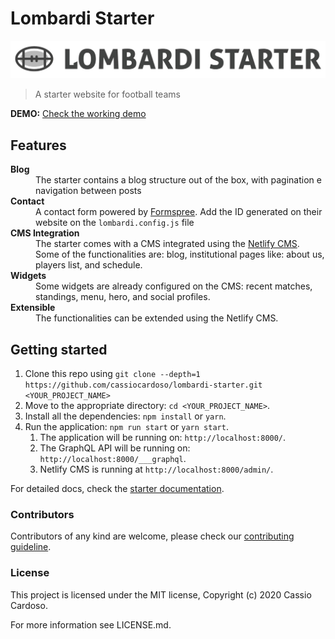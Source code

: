 # Lombardi Starter

![](./logo.jpg)

> A starter website for football teams

**DEMO:** [Check the working demo](https://lombardi-starter.netlify.app/)

## Features

<dl>
	<dt><strong>Blog</strong></dt>
	<dd>The starter contains a blog structure out of the box, with pagination e navigation between posts</dd>
	<dt><strong>Contact</strong></dt>
	<dd>A contact form powered by <a href="https://formspree.io/" target="_blank">Formspree</a>. Add the ID generated on their website on the <code>lombardi.config.js</code> file</dd>
	<dt><strong>CMS Integration</strong></dt>
	<dd>The starter comes with a CMS integrated using the <a href="https://www.netlifycms.org/" target="_blank">Netlify CMS</a>. Some of the functionalities are: blog, institutional pages like: about us, players list, and schedule.</dd>
	<dt><strong>Widgets</strong></dt>
	<dd>Some widgets are already configured on the CMS: recent matches, standings, menu, hero, and social profiles.</dd>
	<dt><strong>Extensible</strong></dt>
	<dd>The functionalities can be extended using the Netlify CMS.</dd>
</dl>

## Getting started

1. Clone this repo using `git clone --depth=1 https://github.com/cassiocardoso/lombardi-starter.git <YOUR_PROJECT_NAME>`
2. Move to the appropriate directory: `cd <YOUR_PROJECT_NAME>`.
3. Install all the dependencies: `npm install` or `yarn`.
4. Run the application: `npm run start` or `yarn start`.
   1. The application will be running on: `http://localhost:8000/`.
   2. The GraphQL API will be running on: `http://localhost:8000/___graphql`.
   3. Netlify CMS is running at `http://localhost:8000/admin/`.

For detailed docs, check the [starter documentation](./docs/README.md).

### Contributors

Contributors of any kind are welcome, please check our [contributing guideline]().

### License

This project is licensed under the MIT license, Copyright (c) 2020 Cassio Cardoso.

For more information see LICENSE.md.
